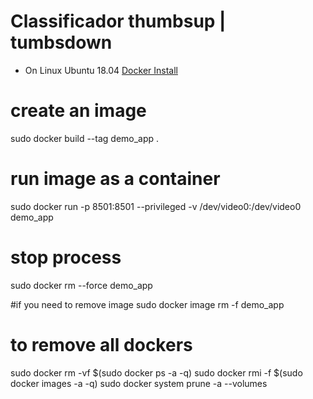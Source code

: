 # Classificador thumbsup | tumbsdown
* On Linux Ubuntu 18.04
[Docker Install](https://docs.docker.com/engine/install/ubuntu/)

# create an image
sudo docker build --tag demo_app .

# run image as a container
sudo docker run -p 8501:8501 --privileged -v /dev/video0:/dev/video0  demo_app

# stop process
sudo docker rm --force demo_app

#if you need to remove image
sudo docker image rm -f demo_app

# to remove all dockers
sudo docker rm -vf $(sudo docker ps -a -q)
sudo docker rmi -f $(sudo docker images -a -q)
sudo docker system prune -a --volumes

